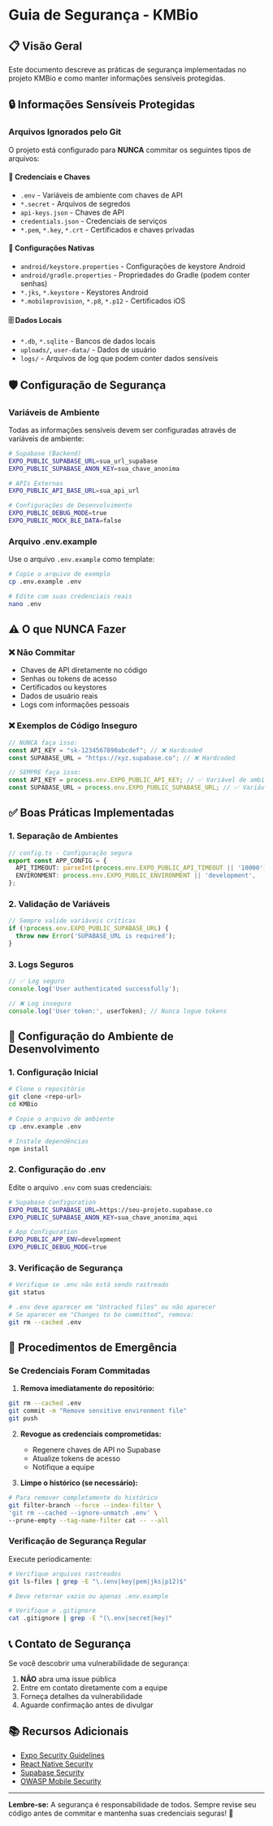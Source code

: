 # Guia de Segurança - KMBio

## 📋 Visão Geral

Este documento descreve as práticas de segurança implementadas no projeto KMBio e como manter informações sensíveis protegidas.

## 🔒 Informações Sensíveis Protegidas

### Arquivos Ignorados pelo Git

O projeto está configurado para **NUNCA** commitar os seguintes tipos de arquivos:

#### 🔑 Credenciais e Chaves
- `.env` - Variáveis de ambiente com chaves de API
- `*.secret` - Arquivos de segredos
- `api-keys.json` - Chaves de API
- `credentials.json` - Credenciais de serviços
- `*.pem`, `*.key`, `*.crt` - Certificados e chaves privadas

#### 📱 Configurações Nativas
- `android/keystore.properties` - Configurações de keystore Android
- `android/gradle.properties` - Propriedades do Gradle (podem conter senhas)
- `*.jks`, `*.keystore` - Keystores Android
- `*.mobileprovision`, `*.p8`, `*.p12` - Certificados iOS

#### 🗄️ Dados Locais
- `*.db`, `*.sqlite` - Bancos de dados locais
- `uploads/`, `user-data/` - Dados de usuário
- `logs/` - Arquivos de log que podem conter dados sensíveis

## 🛡️ Configuração de Segurança

### Variáveis de Ambiente

Todas as informações sensíveis devem ser configuradas através de variáveis de ambiente:

```bash
# Supabase (Backend)
EXPO_PUBLIC_SUPABASE_URL=sua_url_supabase
EXPO_PUBLIC_SUPABASE_ANON_KEY=sua_chave_anonima

# APIs Externas
EXPO_PUBLIC_API_BASE_URL=sua_api_url

# Configurações de Desenvolvimento
EXPO_PUBLIC_DEBUG_MODE=true
EXPO_PUBLIC_MOCK_BLE_DATA=false
```

### Arquivo .env.example

Use o arquivo `.env.example` como template:

```bash
# Copie o arquivo de exemplo
cp .env.example .env

# Edite com suas credenciais reais
nano .env
```

## ⚠️ O que NUNCA Fazer

### ❌ Não Commitar
- Chaves de API diretamente no código
- Senhas ou tokens de acesso
- Certificados ou keystores
- Dados de usuário reais
- Logs com informações pessoais

### ❌ Exemplos de Código Inseguro
```typescript
// NUNCA faça isso:
const API_KEY = "sk-1234567890abcdef"; // ❌ Hardcoded
const SUPABASE_URL = "https://xyz.supabase.co"; // ❌ Hardcoded

// SEMPRE faça isso:
const API_KEY = process.env.EXPO_PUBLIC_API_KEY; // ✅ Variável de ambiente
const SUPABASE_URL = process.env.EXPO_PUBLIC_SUPABASE_URL; // ✅ Variável de ambiente
```

## ✅ Boas Práticas Implementadas

### 1. Separação de Ambientes
```typescript
// config.ts - Configuração segura
export const APP_CONFIG = {
  API_TIMEOUT: parseInt(process.env.EXPO_PUBLIC_API_TIMEOUT || '10000'),
  ENVIRONMENT: process.env.EXPO_PUBLIC_ENVIRONMENT || 'development',
};
```

### 2. Validação de Variáveis
```typescript
// Sempre valide variáveis críticas
if (!process.env.EXPO_PUBLIC_SUPABASE_URL) {
  throw new Error('SUPABASE_URL is required');
}
```

### 3. Logs Seguros
```typescript
// ✅ Log seguro
console.log('User authenticated successfully');

// ❌ Log inseguro
console.log('User token:', userToken); // Nunca logue tokens
```

## 🔧 Configuração do Ambiente de Desenvolvimento

### 1. Configuração Inicial
```bash
# Clone o repositório
git clone <repo-url>
cd KMBio

# Copie o arquivo de ambiente
cp .env.example .env

# Instale dependências
npm install
```

### 2. Configuração do .env
Edite o arquivo `.env` com suas credenciais:

```bash
# Supabase Configuration
EXPO_PUBLIC_SUPABASE_URL=https://seu-projeto.supabase.co
EXPO_PUBLIC_SUPABASE_ANON_KEY=sua_chave_anonima_aqui

# App Configuration
EXPO_PUBLIC_APP_ENV=development
EXPO_PUBLIC_DEBUG_MODE=true
```

### 3. Verificação de Segurança
```bash
# Verifique se .env não está sendo rastreado
git status

# .env deve aparecer em "Untracked files" ou não aparecer
# Se aparecer em "Changes to be committed", remova:
git rm --cached .env
```

## 🚨 Procedimentos de Emergência

### Se Credenciais Foram Commitadas

1. **Remova imediatamente do repositório:**
```bash
git rm --cached .env
git commit -m "Remove sensitive environment file"
git push
```

2. **Revogue as credenciais comprometidas:**
   - Regenere chaves de API no Supabase
   - Atualize tokens de acesso
   - Notifique a equipe

3. **Limpe o histórico (se necessário):**
```bash
# Para remover completamente do histórico
git filter-branch --force --index-filter \
'git rm --cached --ignore-unmatch .env' \
--prune-empty --tag-name-filter cat -- --all
```

### Verificação de Segurança Regular

Execute periodicamente:

```bash
# Verifique arquivos rastreados
git ls-files | grep -E "\.(env|key|pem|jks|p12)$"

# Deve retornar vazio ou apenas .env.example

# Verifique o .gitignore
cat .gitignore | grep -E "(\.env|secret|key)"
```

## 📞 Contato de Segurança

Se você descobrir uma vulnerabilidade de segurança:

1. **NÃO** abra uma issue pública
2. Entre em contato diretamente com a equipe
3. Forneça detalhes da vulnerabilidade
4. Aguarde confirmação antes de divulgar

## 📚 Recursos Adicionais

- [Expo Security Guidelines](https://docs.expo.dev/guides/security/)
- [React Native Security](https://reactnative.dev/docs/security)
- [Supabase Security](https://supabase.com/docs/guides/platform/security)
- [OWASP Mobile Security](https://owasp.org/www-project-mobile-security-testing-guide/)

---

**Lembre-se:** A segurança é responsabilidade de todos. Sempre revise seu código antes de commitar e mantenha suas credenciais seguras! 🔐